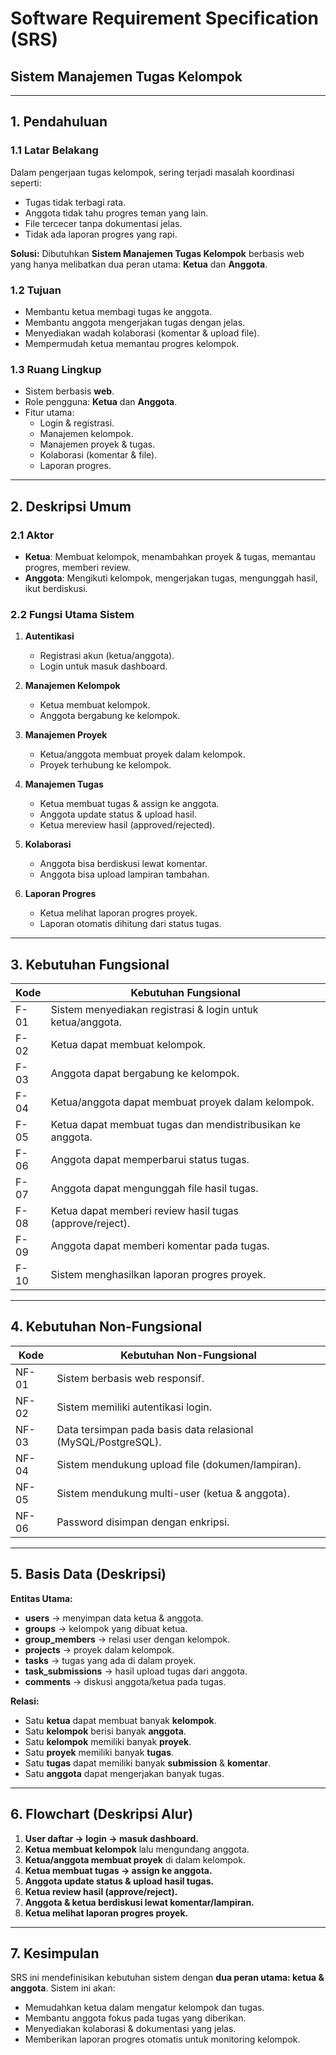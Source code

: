 # Software Requirement Specification (SRS)  
## Sistem Manajemen Tugas Kelompok  

---

## 1. Pendahuluan  

### 1.1 Latar Belakang  
Dalam pengerjaan tugas kelompok, sering terjadi masalah koordinasi seperti:  
- Tugas tidak terbagi rata.  
- Anggota tidak tahu progres teman yang lain.  
- File tercecer tanpa dokumentasi jelas.  
- Tidak ada laporan progres yang rapi.  

**Solusi:** Dibutuhkan **Sistem Manajemen Tugas Kelompok** berbasis web yang hanya melibatkan dua peran utama: **Ketua** dan **Anggota**.  

### 1.2 Tujuan  
- Membantu ketua membagi tugas ke anggota.  
- Membantu anggota mengerjakan tugas dengan jelas.  
- Menyediakan wadah kolaborasi (komentar & upload file).  
- Mempermudah ketua memantau progres kelompok.  

### 1.3 Ruang Lingkup  
- Sistem berbasis **web**.  
- Role pengguna: **Ketua** dan **Anggota**.  
- Fitur utama:  
  - Login & registrasi.  
  - Manajemen kelompok.  
  - Manajemen proyek & tugas.  
  - Kolaborasi (komentar & file).  
  - Laporan progres.  

---

## 2. Deskripsi Umum  

### 2.1 Aktor  
- **Ketua**: Membuat kelompok, menambahkan proyek & tugas, memantau progres, memberi review.  
- **Anggota**: Mengikuti kelompok, mengerjakan tugas, mengunggah hasil, ikut berdiskusi.  

### 2.2 Fungsi Utama Sistem  
1. **Autentikasi**  
   - Registrasi akun (ketua/anggota).  
   - Login untuk masuk dashboard.  

2. **Manajemen Kelompok**  
   - Ketua membuat kelompok.  
   - Anggota bergabung ke kelompok.  

3. **Manajemen Proyek**  
   - Ketua/anggota membuat proyek dalam kelompok.  
   - Proyek terhubung ke kelompok.  

4. **Manajemen Tugas**  
   - Ketua membuat tugas & assign ke anggota.  
   - Anggota update status & upload hasil.  
   - Ketua mereview hasil (approved/rejected).  

5. **Kolaborasi**  
   - Anggota bisa berdiskusi lewat komentar.  
   - Anggota bisa upload lampiran tambahan.  

6. **Laporan Progres**  
   - Ketua melihat laporan progres proyek.  
   - Laporan otomatis dihitung dari status tugas.  

---

## 3. Kebutuhan Fungsional  

| Kode | Kebutuhan Fungsional |
|------|-----------------------|
| F-01 | Sistem menyediakan registrasi & login untuk ketua/anggota. |
| F-02 | Ketua dapat membuat kelompok. |
| F-03 | Anggota dapat bergabung ke kelompok. |
| F-04 | Ketua/anggota dapat membuat proyek dalam kelompok. |
| F-05 | Ketua dapat membuat tugas dan mendistribusikan ke anggota. |
| F-06 | Anggota dapat memperbarui status tugas. |
| F-07 | Anggota dapat mengunggah file hasil tugas. |
| F-08 | Ketua dapat memberi review hasil tugas (approve/reject). |
| F-09 | Anggota dapat memberi komentar pada tugas. |
| F-10 | Sistem menghasilkan laporan progres proyek. |

---

## 4. Kebutuhan Non-Fungsional  

| Kode | Kebutuhan Non-Fungsional |
|------|---------------------------|
| NF-01 | Sistem berbasis web responsif. |
| NF-02 | Sistem memiliki autentikasi login. |
| NF-03 | Data tersimpan pada basis data relasional (MySQL/PostgreSQL). |
| NF-04 | Sistem mendukung upload file (dokumen/lampiran). |
| NF-05 | Sistem mendukung multi-user (ketua & anggota). |
| NF-06 | Password disimpan dengan enkripsi. |

---

## 5. Basis Data (Deskripsi)  

**Entitas Utama:**  
- **users** → menyimpan data ketua & anggota.  
- **groups** → kelompok yang dibuat ketua.  
- **group_members** → relasi user dengan kelompok.  
- **projects** → proyek dalam kelompok.  
- **tasks** → tugas yang ada di dalam proyek.  
- **task_submissions** → hasil upload tugas dari anggota.  
- **comments** → diskusi anggota/ketua pada tugas.  

**Relasi:**  
- Satu **ketua** dapat membuat banyak **kelompok**.  
- Satu **kelompok** berisi banyak **anggota**.  
- Satu **kelompok** memiliki banyak **proyek**.  
- Satu **proyek** memiliki banyak **tugas**.  
- Satu **tugas** dapat memiliki banyak **submission** & **komentar**.  
- Satu **anggota** dapat mengerjakan banyak tugas.  

---

## 6. Flowchart (Deskripsi Alur)  

1. **User daftar → login → masuk dashboard.**  
2. **Ketua membuat kelompok** lalu mengundang anggota.  
3. **Ketua/anggota membuat proyek** di dalam kelompok.  
4. **Ketua membuat tugas → assign ke anggota.**  
5. **Anggota update status & upload hasil tugas.**  
6. **Ketua review hasil (approve/reject).**  
7. **Anggota & ketua berdiskusi lewat komentar/lampiran.**  
8. **Ketua melihat laporan progres proyek.**  

---

## 7. Kesimpulan  
SRS ini mendefinisikan kebutuhan sistem dengan **dua peran utama: ketua & anggota**. Sistem ini akan:  
- Memudahkan ketua dalam mengatur kelompok dan tugas.  
- Membantu anggota fokus pada tugas yang diberikan.  
- Menyediakan kolaborasi & dokumentasi yang jelas.  
- Memberikan laporan progres otomatis untuk monitoring kelompok.  
